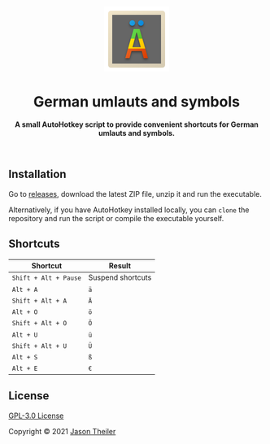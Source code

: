 <div align="center">

<img src="/logo.png" alt="German umlauts and symbols" height="128px" />

# German umlauts and symbols

**A small AutoHotkey script to provide convenient shortcuts for German umlauts and symbols.**

<br />

</div>

## Installation

Go to [releases](https://github.com/jasontheiler/german-umlauts-and-symbols/releases), download the latest ZIP file, unzip it and run the executable.

Alternatively, if you have AutoHotkey installed locally, you can `clone` the repository and run the script or compile the executable yourself.

## Shortcuts

| Shortcut              | Result            |
| --------------------- | ----------------- |
| `Shift + Alt + Pause` | Suspend shortcuts |
| `Alt + A`             | `ä`               |
| `Shift + Alt + A`     | `Ä`               |
| `Alt + O`             | `ö`               |
| `Shift + Alt + O`     | `Ö`               |
| `Alt + U`             | `ü`               |
| `Shift + Alt + U`     | `Ü`               |
| `Alt + S`             | `ß`               |
| `Alt + E`             | `€`               |

## License

[GPL-3.0 License](/LICENSE)

Copyright © 2021 [Jason Theiler](https://github.com/jasontheiler)
